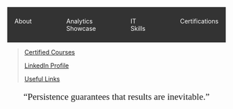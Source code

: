 <nav style="background-color: #333; padding: 10px;">
        <ul style="list-style-type: none; margin: 0; padding: 0; display: flex; justify-content: center;">
            <li style="margin: 0 20px;">
                <a href="#home" target="_blank" style="color: white; text-decoration: none; padding: 14px 20px; display: block;">About</a></li>
            <li style="margin: 0 20px;">
                <a href="https://mbhagwan.github.io/portfolio.html" target="_blank" style="color: white; text-decoration: none; padding: 14px 20px; display: block;">Analytics Showcase</a></li>
            <li style="margin: 0 20px;">
                <a href="#services" target="_blank" style="color: white; text-decoration: none; padding: 14px 20px; display: block;">IT Skills</a></li>
            <li style="margin: 0 20px;">
                <a href="https://mbhagwan.github.io/certified_skills.html" target="_blank" style="color: white; text-decoration: none; padding: 14px 20px; display: block;">Certifications</a></li>
        </ul>
</nav>

> [Certified Courses](certified_skills.md)
> 
> [LinkedIn Profile](https://www.linkedin.com/in/mbhagwan)
> 
> [Useful Links](links.md)

<!-- --- -->

<center>
<span style="font-family:Papyrus; font-size:1.5em;">
  <p><q>Persistence guarantees that results are inevitable.</q></p>
</span>
</center>
